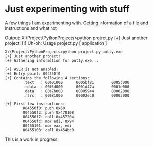 # Just experimenting with stuff

A few things I am experimenting with. Getting information of a file and instructions and what not

Output:
    X:\Project\PythonProjects>python project.py
    [+] Just another project!
    [!] Uh-oh: Usage project.py [ application ]
    
    X:\Project\PythonProjects>python project.py putty.exe
    [+] Just another project!
    [+] Gathering information for putty.exe...

    [+] ASLR is not enabled!
    [+] Entry point: 004550f0
    [+] Contains the following 4 sections:
            .text   : 00001000      0005bf81        0005c000
            .rdata  : 0005d000      0001d47a        0001e000
            .data   : 0007b000      00005944        00002000
            .rsrc   : 00081000      00002ec0        00003000

    [+] First few instructions:
            004550f0: push 0x60
            004550f2: push 0x478108
            004550f7: call 0x457204
            004550fc: mov edi, 0x94
            00455101: mov eax, edi
            00455103: call 0x454bc0
            
This is a work in progress 
